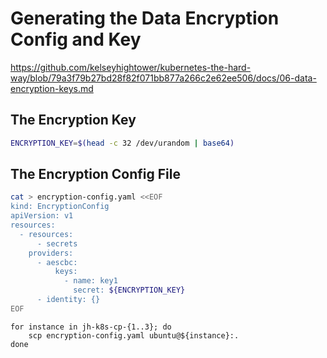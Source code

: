 # Generating the Data Encryption Config and Key

<https://github.com/kelseyhightower/kubernetes-the-hard-way/blob/79a3f79b27bd28f82f071bb877a266c2e62ee506/docs/06-data-encryption-keys.md>

## The Encryption Key

```sh
ENCRYPTION_KEY=$(head -c 32 /dev/urandom | base64)
```

## The Encryption Config File

```sh
cat > encryption-config.yaml <<EOF
kind: EncryptionConfig
apiVersion: v1
resources:
  - resources:
      - secrets
    providers:
      - aescbc:
          keys:
            - name: key1
              secret: ${ENCRYPTION_KEY}
      - identity: {}
EOF
```

```
for instance in jh-k8s-cp-{1..3}; do
    scp encryption-config.yaml ubuntu@${instance}:.
done
```
